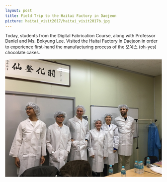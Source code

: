 ```yaml
---
layout: post
title: Field Trip to the Haitai Factory in Daejeon
picture: haitai_visit2017/haitai_visit2017b.jpg
---
```


Today, students from the Digital Fabrication Course, along with Professor Daniel and Ms. Bokyung Lee. Visited the Haitai Factory in Daejeon in order to experience first-hand the manufacturing process of the 오예스 (oh-yes) chocolate cakes.

![Field Trip to the Haitai Factory in Daejeon](/news/img/haitai_visit2017/haitai_visit2017a.jpg " ")
